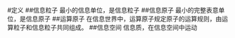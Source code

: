 #定义
##信息粒子
最小的信息单位，是信息粒子
##信息原子
最小的完整表意单位，是信息原子
##运算原子
在信息世界中，运算原子规定原子的运算规则，由运算粒子和信息粒子共同组成。
##信息空间
信息质，在信息空间中运动


